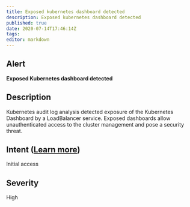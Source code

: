```yaml
---
title: Exposed kubernetes dashboard detected
description: Exposed kubernetes dashboard detected
published: true
date: 2020-07-14T17:46:14Z
tags:
editor: markdown
---
```


## Alert
**Exposed Kubernetes dashboard detected**

## Description
Kubernetes audit log analysis detected exposure of the Kubernetes Dashboard by a LoadBalancer service. Exposed dashboards allow unauthenticated access to the cluster management and pose a security threat.

## Intent ([Learn more](/public/security/alerts/intentions.md))
Initial access

## Severity
High




